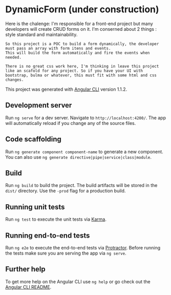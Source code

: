# DynamicForm (under construction)

Here is the chalenge:
    I'm responsible for a front-end project but many developers will create CRUD forms on it.
    I'm conserned about 2 things : style standard and maintainability.

    So this project is a POC to build a form dynamically, the developer must pass an array with form itens and events.
    This will build the form automatically and fire the events when needed. 

    There is no great css work here, I'm thinking in leave this project like an scafold for any project. So if you have your UI with bootstrap, bulma or whatever, this must fit with some html and css changes.



This project was generated with [Angular CLI](https://github.com/angular/angular-cli) version 1.1.2.

## Development server

Run `ng serve` for a dev server. Navigate to `http://localhost:4200/`. The app will automatically reload if you change any of the source files.

## Code scaffolding

Run `ng generate component component-name` to generate a new component. You can also use `ng generate directive|pipe|service|class|module`.

## Build

Run `ng build` to build the project. The build artifacts will be stored in the `dist/` directory. Use the `-prod` flag for a production build.

## Running unit tests

Run `ng test` to execute the unit tests via [Karma](https://karma-runner.github.io).

## Running end-to-end tests

Run `ng e2e` to execute the end-to-end tests via [Protractor](http://www.protractortest.org/).
Before running the tests make sure you are serving the app via `ng serve`.

## Further help

To get more help on the Angular CLI use `ng help` or go check out the [Angular CLI README](https://github.com/angular/angular-cli/blob/master/README.md).

